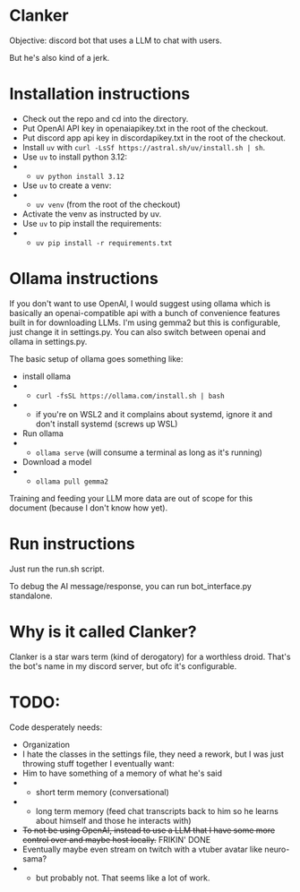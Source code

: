 # Clanker

Objective: discord bot that uses a LLM to chat with users.

But he's also kind of a jerk.

# Installation instructions
 * Check out the repo and cd into the directory.
 * Put OpenAI API key in openaiapikey.txt in the root of the checkout.
 * Put discord app api key in discordapikey.txt in the root of the checkout.
 * Install `uv` with `curl -LsSf https://astral.sh/uv/install.sh | sh`.
 * Use `uv` to install python 3.12:
 * * `uv python install 3.12`
 * Use `uv` to create a venv:
 * * `uv venv` (from the root of the checkout)
 * Activate the venv as instructed by uv.
 * Use `uv` to pip install the requirements:
 * * `uv pip install -r requirements.txt`

# Ollama instructions
If you don't want to use OpenAI, I would suggest using ollama which is basically an openai-compatible api with a bunch of convenience features built in for downloading LLMs.  I'm using gemma2 but this is configurable, just change it in settings.py.  You can also switch between openai and ollama in settings.py.

The basic setup of ollama goes something like:
 * install ollama
 * * `curl -fsSL https://ollama.com/install.sh | bash`
 * * if you're on WSL2 and it complains about systemd, ignore it and don't install systemd (screws up WSL)
 * Run ollama
 * * `ollama serve` (will consume a terminal as long as it's running)
 * Download a model
 * * `ollama pull gemma2`

Training and feeding your LLM more data are out of scope for this document (because I don't know how yet).  

# Run instructions
Just run the run.sh script.

To debug the AI message/response, you can run bot_interface.py standalone.

# Why is it called Clanker?
Clanker is a star wars term (kind of derogatory) for a worthless droid.
That's the bot's name in my discord server, but ofc it's configurable.

# TODO:
Code desperately needs:
 * Organization
 * I hate the classes in the settings file, they need a rework, but I was just throwing stuff together
I eventually want:
 * Him to have something of a memory of what he's said
 * * short term memory (conversational)
 * * long term memory (feed chat transcripts back to him so he learns about himself and those he interacts with)
 * ~~To not be using OpenAI, instead to use a LLM that I have some more control over and maybe host locally.~~ FRIKIN' DONE
 * Eventually maybe even stream on twitch with a vtuber avatar like neuro-sama? 
 * * but probably not.  That seems like a lot of work.